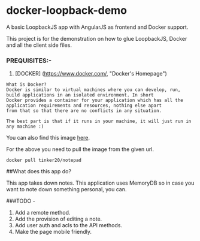 # docker-loopback-demo

A basic LoopbackJS app with AngularJS as frontend and Docker support.

This project is for the demonstration on how to glue LoopbackJS, Docker and all the client side files.

### PREQUISITES:-


1) [DOCKER] (https://www.docker.com/, "Docker's Homepage")

```
What is Docker?
Docker is similar to virtual machines where you can develop, run, build applications in an isolated environment. In short
Docker provides a container for your application which has all the application requirements and resources, nothing else apart
from that so that there are no conflicts in any situation. 

The best part is that if it runs in your machine, it will just run in any machine :)
```


You can also find this image [here](https://hub.docker.com/r/tinker20/notepad/, "Docker image of this project").

For the above you need to pull the image from the given url.

`docker pull tinker20/notepad`


##What does this app do?

This app takes down notes. This application uses MemoryDB so in case you want to note down something personal, you can.


###TODO - 

1. Add a remote method.
2. Add the provision of editing a note.
3. Add user auth and acls to the API methods.
4. Make the page mobile friendly.
